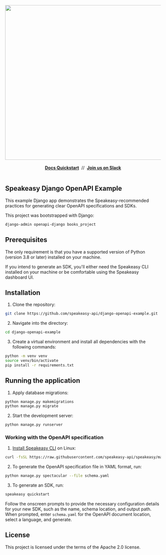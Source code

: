 <div align="center">
 <a href="https://www.speakeasy.com/" target="_blank">
  <img width="1500" height="500" alt="Speakeasy" src="https://github.com/user-attachments/assets/0e56055b-02a3-4476-9130-4be299e5a39c" />
 </a>
 <br />
 <br />
  <div>
   <a href="https://speakeasy.com/docs/create-client-sdks/" target="_blank"><b>Docs Quickstart</b></a>&nbsp;&nbsp;//&nbsp;&nbsp;<a href="https://go.speakeasy.com/slack" target="_blank"><b>Join us on Slack</b></a>
  </div>
 <br />

</div>

<h2>Speakeasy Django OpenAPI Example</h2>


This example Django app demonstrates the Speakeasy-recommended practices for generating clear OpenAPI specifications and SDKs.

This project was bootstrapped with Django:

```bash
django-admin openapi-django books_project
```

## Prerequisites

The only requirement is that you have a supported version of Python (version 3.8 or later) installed on your machine.

If you intend to generate an SDK, you'll either need the Speakeasy CLI installed on your machine or be comfortable using the Speakeasy dashboard UI.

## Installation

1. Clone the repository:

```bash
git clone https://github.com/speakeasy-api/django-openapi-example.git
```

2. Navigate into the directory:

```bash
cd django-openapi-example
```

3. Create a virtual environment and install all dependencies with the following commands:

```bash
python -m venv venv
source venv/bin/activate
pip install -r requirements.txt
```

## Running the application

1. Apply database migrations:

```bash
python manage.py makemigrations
python manage.py migrate
```

2. Start the development server:

```bash
python manage.py runserver
```

### Working with the OpenAPI specification

1. [Install Speakeasy CLI](https://github.com/speakeasy-api/speakeasy#installation) on Linux:

```bash
curl -fsSL https://raw.githubusercontent.com/speakeasy-api/speakeasy/main/install.sh | sh
```

2. To generate the OpenAPI specification file in YAML format, run:

```bash
python manage.py spectacular --file schema.yaml
```

3. To generate an SDK, run:

```bash
speakeasy quickstart
```

Follow the onscreen prompts to provide the necessary configuration details for your new SDK, such as the name, schema location, and output path. When prompted, enter `schema.yaml` for the OpenAPI document location, select a language, and generate.

## License

This project is licensed under the terms of the Apache 2.0 license.

